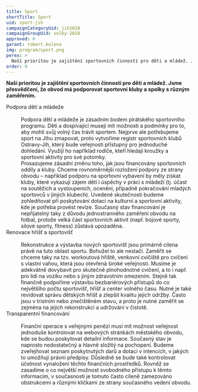 ```yaml
---
title: Sport
shortTitle: Sport
uid: sport-jih
campaignCategoryUid: jih2018
campaignGroupUid: volby-2018
approved: #
garant: robert.kolena
img: program/sport.png
perex: >
  Naší prioritou je zajištění sportovních činností pro děti a mládež. Jsme přesvědčení, že obvod má podporovat sportovní kluby a spolky s různým zaměřením.
order: 9
---
```


**Naší prioritou je zajištění sportovních činností pro děti a mládež. Jsme přesvědčení, že obvod má podporovat sportovní kluby a spolky s různým zaměřením.**

<dl class="c-program-key-point-list">
  <dt>Podpora dětí a mládeže</dt><br />
  <dd>Podpora dětí a mládeže je zásadním bodem pirátského sportovního programu. Děti a dospívající musejí mít možnosti a podmínky pro to, aby mohli svůj volný čas trávit sportem. Nejprve ale potřebujeme sport na Jihu zmapovat, proto vytvoříme registr sportovních klubů Ostravy-Jih, který bude veřejnosti přístupný pro jednoduché dohledání. Využijí ho například rodiče, kteří hledají kroužky a sportovní aktivity pro své potomky.<br />
  Prosazujeme zásadní změnu toho, jak jsou financovány sportovních oddíly a kluby. Chceme rovnoměrnější rozložení podpory ze strany obvodu – například podporu na sportovní vybavení by měly získat kluby, které vykazují zájem dětí i úspěchy v práci s mládeží (tj. účast na soutěžích a vystoupeních, ocenění, případně pokračování mladých sportovců v jiných klubech). Uvedené skutečnosti budeme zohledňovat při poskytování dotací na kulturní a sportovní aktivity, kde je potřeba provést revize. Současný stav financování je nepřijatelný taky z důvodu jednostranného zaměření obvodu na fotbal, protože velká část sportovních aktivit (např. bojové sporty, silové sporty, fitness) zůstává upozaděna.</dd>
  
  <dt>Renovace hřišť a sportovišť</dt><br />
  <dd>Rekonstrukce a výstavba nových sportovišť jsou primárně cílena právě na tuto oblast sportu. Bohužel to ale nestačí. Zaměřit se chceme taky na tzv. workoutová hřiště, venkovní cvičiště pro cvičení s vlastní vahou, která jsou otevřená široké veřejnosti. Musíme je adekvátně dovybavit pro skutečně plnohodnotné cvičení, a to i např. pro lidi na vozíku nebo s jiným zdravotním omezením. Stejně tak finančně podpoříme výstavbu bezbariérových přístupů do co největšího počtu sportovišť, hřišť a center volného času. Nutné je také revidovat správu dětských hřišť a zlepšit kvalitu jejich údržby. Často jsou v tristním nebo znečištěném stavu, a proto je nutné zaměřit se zejména na jejich rekonstrukci a udržování v čistotě.</dd>
  
  <dt>Transparentní financování</dt><br />
  <dd>Finanční operace s veřejnými penězi musí mít možnost veřejnost jednoduše kontrolovat na webových stránkách městského obvodu, kde se budou poskytovat detailní informace. Současný stav je naprosto nedostatečný a hlavně složitý na pochopení. Budeme zveřejňovat seznam poskytnutých darů a dotací v intencích, v jakých to umožňují právní předpisy. Důsledně se bude také kontrolovat účelnost vynaložení těchto finančních prostředků. Rovněž se zasadíme o co největší možnost svobodného přístupu k těmto informacím, v současnosti je tomuto často cíleně zamezováno obstrukcemi a  různými kličkami ze strany současného vedení obvodu.</dd>
</dl>
